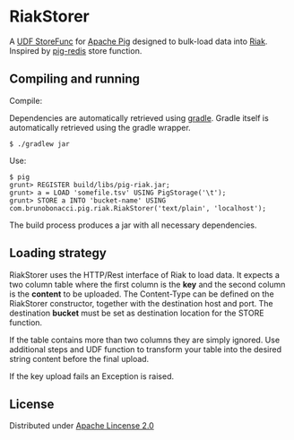 # RiakStorer

A [UDF StoreFunc](http://pig.apache.org/docs/r0.8.0/udf.html#Store+Functions) for [Apache Pig](http://pig.apache.org/) designed to bulk-load data into [Riak](http://basho.com/riak/). Inspired by [pig-redis](https://github.com/mattb/pig-redis) store function.

## Compiling and running

Compile:

Dependencies are automatically retrieved using [gradle](http://www.gradle.org/). Gradle itself is automatically retrieved using the gradle wrapper.

    $ ./gradlew jar

Use:

    $ pig
    grunt> REGISTER build/libs/pig-riak.jar;
    grunt> a = LOAD 'somefile.tsv' USING PigStorage('\t');
    grunt> STORE a INTO 'bucket-name' USING com.brunobonacci.pig.riak.RiakStorer('text/plain', 'localhost');

The build process produces a jar with all necessary dependencies.

## Loading strategy

RiakStorer uses the HTTP/Rest interface of Riak to load data.
It expects a two column table where the first column is the **key** and the second column is the **content** to be uploaded.
The Content-Type can be defined on the RiakStorer constructor, together with the destination host and port.
The destination **bucket** must be set as destination location for the STORE function.

If the table contains more than two columns they are simply ignored. Use additional steps and UDF function to transform your table into the desired string content before the final upload.

If the key upload fails an Exception is raised.

## License

Distributed under [Apache Lincense 2.0](http://www.apache.org/licenses/LICENSE-2.0.html)

